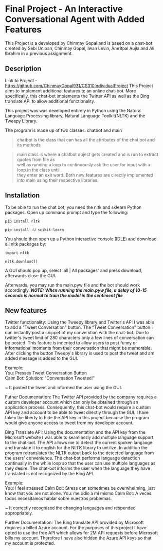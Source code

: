 # Final Project - An Interactive Conversational Agent with Added Features

This Project is a developed by Chinmay Gopal and is based on a chat-bot created by Sebi Unipan, Chinmay Gopal, Iwan Levin, Amritpal Aujla and Ali Ibrahim in a previous assignment.
## Description

Link to Project - https://github.com/ChinmayGopal931/CS310IndividualProject
This Project aims to implement additional features to an online chat-bot. More specifically, this chat-bot implements the Twitter API as well as the Bing translate API to allow additional functionality. 


This project was was developed entirely in Python using the Natural Language Processing library, Natural Language Toolkit(NLTK) and the Tweepy Library.

The program is made up of two classes: chatbot and main
>chatbot is the class that can has all the attributes of the chat bot and its methods

>main class is where a chatbot object gets created and is run to extract quotes from file as  
>well as running a loop to continuously ask the user for input with a loop in the class until  
>they enter an exit word.
>Both new features are directly implemented into main using their respective libraries.  

## Installation

To be able to run the chat bot, you need the nltk and sklearn Python packages.
Open up command prompt and type the following:  

`pip install nltk`  

`pip install -U scikit-learn` 

You should then open up a Python interactive console (IDLE) and download all nltk packages by:

`import nltk`  

`nltk.download()`

A GUI should pop up, select 'all | All packages' and press download, afterwards close the GUI.

Afterwards, you may run the main.pyw file and the bot should work accordingly.
***NOTE: When running the main.pyw file, a delay of 10-15 seconds is normal to train the model in the sentiment file***

## New features

Twitter functionality: Using the Tweepy library and Twitter's API I was able to add a "Tweet Conversation" button. The "Tweet Conversation" button I can instantly post a snippet of my converstion with the chat-bot. Due to twitter's tweet limit of 280 characters only a few lines of conversation can be posted. This feature is indented to allow users to post funny or informational moments from their conversation that might be memorable. After clicking the button Tweepy's library is used to post the tweet and am added message is added to the GUI.


Example:  
You: Presses Tweet Conversation Button  
Calm Bot: Solution: "Conversation Tweeted!"

~ It posted the tweet and informed the user using the GUI.

Futher Documentation: The Twitter API provided by the company requires a custom developer account which can only be obtained through an application process. Consequently, this chat-bot would require a custom API key and account to be able to tweet directly through the GUI. I have taken the liberty to hide the API key in this project because the program would give anyone access to tweet from my developer account.

Bing Translate API: Using the documentation and the API key from the Microsoft website I was able to seamlessly add multiple language support to the chat-bot. The API allows me to detect the current spoken langauge and translate it to english for the NLTK library to untilize. In addition the program retranslates the NLTK output back to the detected language from the users' convenience. The chat-bot performs language detection continually in the while loop so that the user can use multiple languages as they desire. The chat-bot informs the user when the language they have translated is not recognized by the Bing API. 

Example:  
You: I feel stressed 
Calm Bot: Stress can sometimes be overwhelming, just know that you are not alone.
You: me odio a mí mismo
Calm Bot: A veces todos necesitamos hablar sobre nuestros problemas.

~ It correctly recognized the changing languages and responded appropriately.

Further Documentation: The Bing translate API provided by Microsoft requires a billed Azure account. For the purposes of this project I have opted to use the free API which allows for 2M API requests before Microsoft bills my account. Therefore I have also hidden the Azure API keys so that my account is protected.

